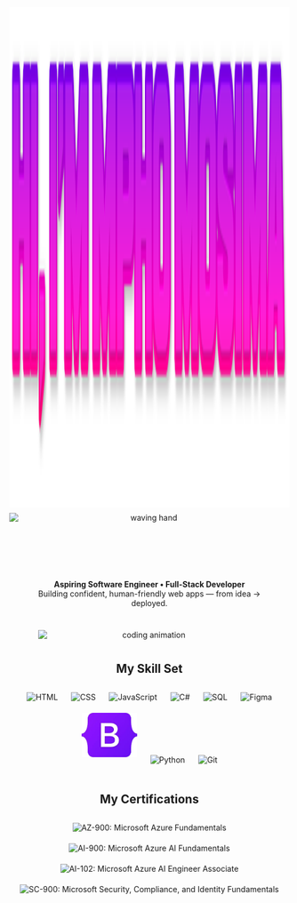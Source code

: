 <!-- Intro Section -->
<div align="center" style="margin-bottom: 40px;">
  <img src="cooltext491880320477020.png" height="900" width="600" alt="Hi, I'm Mpho Mosima" style="display:block;"/>
  <img src="https://media.giphy.com/media/hvRJCLFzcasrR4ia7z/giphy.gif" height="80" alt="waving hand" style="display:block; margin-top: 10px;"/>
</div>

<!-- Profile Section: text + side image -->
<div style="display: flex; align-items: center; justify-content: center; gap: 40px; margin: 40px 0; flex-wrap: wrap;">
  <div style="flex: 1 1 400px; max-width: 400px; text-align: center;">
    <p style="margin: 0;">
      <strong>Aspiring Software Engineer • Full-Stack Developer</strong><br/>
      Building confident, human-friendly web apps — from idea → deployed.
    </p>
  </div>
  <div style="flex: 1 1 400px; max-width: 400px; text-align: center;">
    <img src="https://media.giphy.com/media/L8K62iTDkzGX6/giphy.gif" width="400" alt="coding animation" style="display:block;"/>
  </div>
</div>

<!-- My Skill Set Section -->
<h2 style="text-align:center; margin: 40px 0 20px 0;">My Skill Set</h2>
<div style="text-align: center; margin: 20px 0;">
  <img src="https://cdn.jsdelivr.net/gh/devicons/devicon/icons/html5/html5-original.svg" alt="HTML" width="100" style="margin: 10px;"/>
  <img src="https://cdn.jsdelivr.net/gh/devicons/devicon/icons/css3/css3-original.svg" alt="CSS" width="100" style="margin: 10px;"/>
  <img src="https://cdn.jsdelivr.net/gh/devicons/devicon/icons/javascript/javascript-original.svg" alt="JavaScript" width="100" style="margin: 10px;"/>
  <img src="https://cdn.jsdelivr.net/gh/devicons/devicon/icons/csharp/csharp-original.svg" alt="C#" width="100" style="margin: 10px;"/>
  <img src="https://cdn.jsdelivr.net/gh/devicons/devicon/icons/mysql/mysql-original.svg" alt="SQL" width="100" style="margin: 10px;"/>
  <img src="https://cdn.jsdelivr.net/gh/devicons/devicon/icons/figma/figma-original.svg" alt="Figma" width="100" style="margin: 10px;"/>
  <img src="images-removebg-preview.png" alt="Bootstrap" width="100" style="margin: 10px;"/>
  <img src="https://cdn.jsdelivr.net/gh/devicons/devicon/icons/python/python-original.svg" alt="Python" width="100" style="margin: 10px;"/>
  <img src="https://cdn.jsdelivr.net/gh/devicons/devicon/icons/git/git-original.svg" alt="Git" width="100" style="margin: 10px;"/>
</div>

<!-- My Certifications Section -->
<h2 align="center" style="margin-top: 40px;">My Certifications</h2>
<div style="text-align: center; margin: 20px 0;">
  <!-- AZ-900: Microsoft Azure Fundamentals -->
  <img src="https://www.credly.com/badges/1a2b3c4d5e6f7g8h9i0j/azure-fundamentals.png" alt="AZ-900: Microsoft Azure Fundamentals" width="100" style="margin: 10px;"/>

  <!-- AI-900: Microsoft Azure AI Fundamentals -->
  <img src="https://www.credly.com/badges/1a2b3c4d5e6f7g8h9i0j/azure-ai-fundamentals.png" alt="AI-900: Microsoft Azure AI Fundamentals" width="100" style="margin: 10px;"/>

  <!-- AI-102: Microsoft Azure AI Engineer Associate -->
  <img src="https://www.credly.com/badges/1a2b3c4d5e6f7g8h9i0j/azure-ai-engineer.png" alt="AI-102: Microsoft Azure AI Engineer Associate" width="100" style="margin: 10px;"/>

  <!-- SC-900: Microsoft Security, Compliance, and Identity Fundamentals -->
  <img src="https://www.credly.com/badges/1a2b3c4d5e6f7g8h9i0j/security-compliance-identity.png" alt="SC-900: Microsoft Security, Compliance, and Identity Fundamentals" width="100" style="margin: 10px;"/>
</div>

